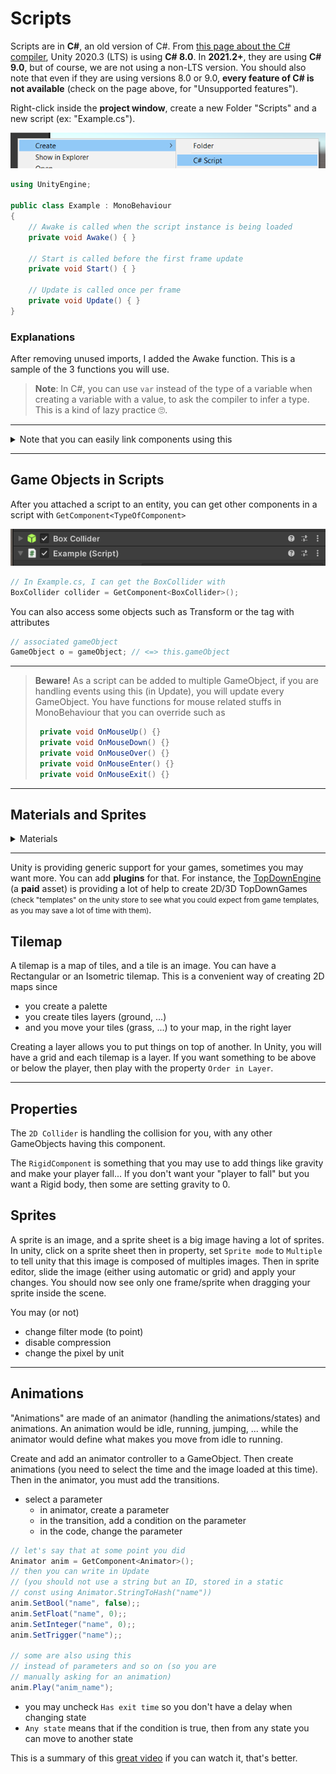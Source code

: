 # Scripts

Scripts are in **C#**, an old version of C#. From [this page about the C# compiler](https://docs.unity3d.com/2020.3/Documentation/Manual/CSharpCompiler.html), Unity 2020.3 (LTS) is using **C# 8.0**. In **2021.2+**, they are using **C# 9.0**, but of course, we are not using a non-LTS version. You should also note that even if they are using versions 8.0 or 9.0, **every feature of C# is not available** (check on the page above, for "Unsupported features").

Right-click inside the **project window**, create a new Folder "Scripts" and a new script (ex: "Example.cs").

<div class="text-center">

![Unity create script](images/script.png)
</div>

<div class="row">
<div class="col-md-6">

```cs
using UnityEngine;

public class Example : MonoBehaviour
{
    // Awake is called when the script instance is being loaded
    private void Awake() { }

    // Start is called before the first frame update
    private void Start() { }

    // Update is called once per frame
    private void Update() { }
}
```
</div>
<div class="col-md-6">

### Explanations

After removing unused imports, I added the Awake function. This is a sample of the 3 functions you will use.

</div>
</div>

> **Note**: In C#, you can use `var` instead of the type of a variable when creating a variable with a value, to ask the compiler to infer a type. This is a kind of lazy practice 🙄.

<hr class="sl">

<details class="details-border">
<summary>Note that you can easily link components using this</summary>
<br>

```cs
[SerializeField] private GameObject player;
```

Giving you

![Submit player serializable](images/player_s.png)

And you simply have to drag-and-drop a game object (ex: a player) from the **Hierarchy window** to this field. This is useful when you don't want to do tiring things (ex: using tags/...) to get another GameObject.

Note: you can use the small dot too ![Submit player serializable - dot](images/field_dot.png), to see a list of GameComponent this field can take.
</details>

<hr class="sr">

## Game Objects in Scripts

After you attached a script to an entity, you can get other components in a script with `GetComponent<TypeOfComponent>`

![Inspector: Box collider](images/get_component.png)

```cs
// In Example.cs, I can get the BoxCollider with
BoxCollider collider = GetComponent<BoxCollider>();
```

You can also access some objects such as Transform or the tag with attributes

```cs
// associated gameObject
GameObject o = gameObject; // <=> this.gameObject
```

<hr class="sl">

> **Beware!** As a script can be added to multiple GameObject, if you are handling events using this (in Update), you will update every GameObject. You have functions for mouse related stuffs in MonoBehaviour that you can override such as
> ```cs
>  private void OnMouseUp() {}
>  private void OnMouseDown() {}
>  private void OnMouseOver() {}
>  private void OnMouseEnter() {}
>  private void OnMouseExit() {}
> ```

<hr class="sr">

## Materials and Sprites

<details class="details-e">
<summary>Materials</summary>

This is a sort of skin, for 3D models.

* In the Project window
* **[Optional]** In a folder Materials
* Right-click > Create > Material
* **[Optional]** you may set the material as Transparent, if you are intending so make it a light source (trick)
* **[Up to you]** you can change the **color** on the line "Albedo"
* **[Up to you]** you can set an **image** (=texture) by clicking on the little circle with a dot inside, right before "Albedo"
* **[Up to you]** you can enable emission and set a color, if you want this color to be emitted from your material (trick)

To apply one,

* Click on a Game object
* Mesh Renderer > Materials
* Drag and drop your Material from the Project window to the input field

</details>

<hr class="sr">

Unity is providing generic support for your games, sometimes you may want more. You can add **plugins** for that. For instance, the [TopDownEngine](https://assetstore.unity.com/packages/templates/systems/topdown-engine-89636) (a **paid** asset) is providing a lot of help to create 2D/3D TopDownGames <small>(check "templates" on the unity store to see what you could expect from game templates, as you may save a lot of time with them)</small>.

## Tilemap

A tilemap is a map of tiles, and a tile is an image. You can have a Rectangular or an Isometric tilemap. This is a convenient way of creating 2D maps since

* you create a palette
* you create tiles layers (ground, ...)
* and you move your tiles (grass, ...) to your map, in the right layer

Creating a layer allows you to put things on top of another. In Unity, you will have a grid and each tilemap is a layer. If you want something to be above or below the player, then play with the property `Order in Layer`.

<hr class="sr">

## Properties

The ``2D Collider`` is handling the collision for you, with any other GameObjects having this component.

The ``RigidComponent`` is something that you may use to add things like gravity and make your player fall... If you don't want your "player to fall" but you want a Rigid body, then some are setting gravity to 0.

## Sprites

A sprite is an image, and a sprite sheet is a big image having a lot of sprites. In unity, click on a sprite sheet then in property, set `Sprite mode` to `Multiple` to tell unity that this image is composed of multiples images. Then in sprite editor, slide the image (either using automatic or grid) and apply your changes. You should now see only one frame/sprite when dragging your sprite inside the scene.

You may (or not)

* change filter mode (to point)
* disable compression
* change the pixel by unit

<hr class="sr">

## Animations

"Animations" are made of an animator (handling the animations/states) and animations. An animation would be idle, running, jumping, ... while the animator would define what makes you move from idle to running.

Create and add an animator controller to a GameObject. Then create animations (you need to select the time and the image loaded at this time). Then in the animator, you must add the transitions.

* select a parameter
	* in animator, create a parameter
	* in the transition, add a condition on the parameter
	* in the code, change the parameter

```cs
// let's say that at some point you did
Animator anim = GetComponent<Animator>();
// then you can write in Update
// (you should not use a string but an ID, stored in a static 
// const using Animator.StringToHash("name"))
anim.SetBool("name", false);;
anim.SetFloat("name", 0);;
anim.SetInteger("name", 0);;
anim.SetTrigger("name");;

// some are also using this
// instead of parameters and so on (so you are
// manually asking for an animation)
anim.Play("anim_name");
```

* you may uncheck ``Has exit time`` so you don't have a delay when changing state
* ``Any state`` means that if the condition is true, then from any state you can move to another state

This is a summary of this [great video](https://www.youtube.com/watch?v=Gf8LOFNnils&ab_channel=PandemoniumGames) if you can watch it, that's better.
